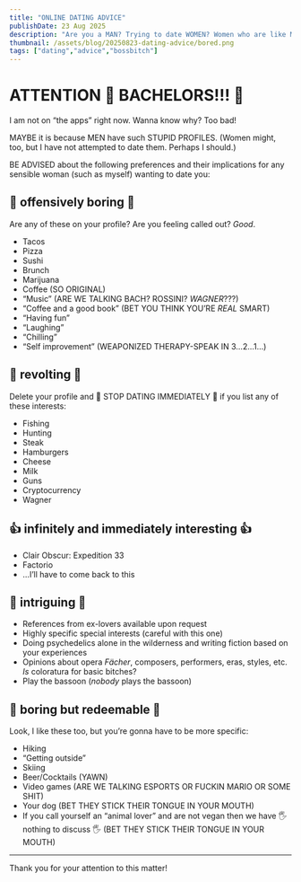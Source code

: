 ```yaml
---
title: "ONLINE DATING ADVICE"
publishDate: 23 Aug 2025
description: "Are you a MAN? Trying to date WOMEN? Women who are like ME? Read this premium advice or give up 👍"
thumbnail: /assets/blog/20250823-dating-advice/bored.png
tags: ["dating","advice","bossbitch"]
---
```


# ATTENTION 🫵 BACHELORS!!! 🫵

I am not on “the apps” right now. Wanna know why? Too bad!

MAYBE it is because MEN have such STUPID PROFILES. (Women might, too, but I have not attempted to date them. Perhaps I should.)

BE ADVISED about the following preferences and their implications for any sensible woman (such as myself) wanting to date you:

## 🚨 offensively boring 🚨

Are any of these on your profile? Are you feeling called out? *Good*.

- Tacos
- Pizza
- Sushi
- Brunch
- Marijuana
- Coffee (SO ORIGINAL)
- “Music” (ARE WE TALKING BACH? ROSSINI? *WAGNER*???)
- “Coffee and a good book” (BET YOU THINK YOU’RE *REAL* SMART)
- “Having fun”
- “Laughing”
- “Chilling”
- “Self improvement” (WEAPONIZED THERAPY-SPEAK IN 3…2…1…)

## 🤮 revolting 🤮

Delete your profile and 🛑 STOP DATING IMMEDIATELY 🛑 if you list any of these interests:

- Fishing
- Hunting
- Steak
- Hamburgers
- Cheese
- Milk
- Guns
- Cryptocurrency
- Wagner

## 👍 infinitely and immediately interesting 👍

- Clair Obscur: Expedition 33
- Factorio
- …I’ll have to come back to this

## 🤔 intriguing 🤔

- References from ex-lovers available upon request
- Highly specific special interests (careful with this one)
- Doing psychedelics alone in the wilderness and writing fiction based on your experiences
- Opinions about opera _Fächer_, composers, performers, eras, styles, etc. *Is* coloratura for basic bitches?
- Play the bassoon (_nobody_ plays the bassoon)

## 🤷 boring but redeemable 🤷

Look, I like these too, but you’re gonna have to be more specific:

- Hiking
- “Getting outside”
- Skiing
- Beer/Cocktails (YAWN)
- Video games (ARE WE TALKING ESPORTS OR FUCKIN MARIO OR SOME SHIT)
- Your dog (BET THEY STICK THEIR TONGUE IN YOUR MOUTH)
- If you call yourself an “animal lover” and are not vegan then we have 🖐️ nothing to discuss 🖐️ (BET THEY STICK THEIR TONGUE IN YOUR MOUTH)

---

Thank you for your attention to this matter!
